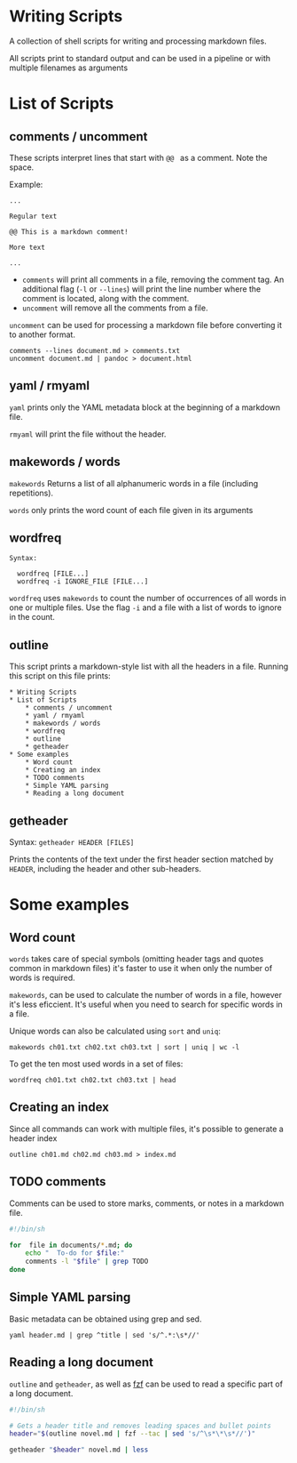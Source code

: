 # Writing Scripts

A collection of shell scripts for writing and processing markdown files.

All scripts print to standard output and can be used in a pipeline or with multiple filenames as arguments

# List of Scripts

## comments / uncomment

These scripts interpret lines that start with `@@ ` as a comment. Note the space.

Example:

```
...

Regular text

@@ This is a markdown comment!

More text

...
```

* `comments` will print all comments in a file, removing the comment tag. An additional flag (`-l` or `--lines`) will print the line number where the comment is located, along with the comment.
* `uncomment` will remove all the comments from a file.

`uncomment` can be used for processing a markdown file before converting it to another format.

```
comments --lines document.md > comments.txt
uncomment document.md | pandoc > document.html
```

## yaml / rmyaml

`yaml` prints only the YAML metadata block at the beginning of a markdown file.

`rmyaml` will print the file without the header.

## makewords / words

`makewords` Returns a list of all alphanumeric words in a file (including repetitions).

`words` only prints the word count of each file given in its arguments

## wordfreq

```
Syntax:

  wordfreq [FILE...]
  wordfreq -i IGNORE_FILE [FILE...]
```

`wordfreq` uses `makewords` to count the number of occurrences of all words in
one or multiple files. Use the flag `-i` and a file with a list
of words to ignore in the count.

## outline

This script prints a markdown-style list with all the headers in a file. Running this script on this file prints:

```
* Writing Scripts
* List of Scripts
    * comments / uncomment
    * yaml / rmyaml
    * makewords / words
    * wordfreq
    * outline
    * getheader
* Some examples
    * Word count
    * Creating an index
    * TODO comments
    * Simple YAML parsing
    * Reading a long document
```

## getheader

Syntax: `getheader HEADER [FILES]`

Prints the contents of the text under the first header section matched by `HEADER`, including the header and other sub-headers.

# Some examples

## Word count

`words` takes care of special symbols (omitting header tags and quotes common in markdown files) it's faster to use it when only the number of words is required.

`makewords`, can be used to calculate the number of words in a file, however it's less eficcient. It's useful when you need to search for specific words in a file.

Unique words can also be calculated using `sort` and `uniq`:

```
makewords ch01.txt ch02.txt ch03.txt | sort | uniq | wc -l
```

To get the ten most used words in a set of files:

```
wordfreq ch01.txt ch02.txt ch03.txt | head
```


## Creating an index

Since all commands can work with multiple files, it's possible to generate a header index

```
outline ch01.md ch02.md ch03.md > index.md
```

## TODO comments

Comments can be used to store marks, comments, or notes in a markdown file.

```sh
#!/bin/sh

for  file in documents/*.md; do
	echo "  To-do for $file:"
	comments -l "$file" | grep TODO
done
```

## Simple YAML parsing

Basic metadata can be obtained using grep and sed.

```
yaml header.md | grep ^title | sed 's/^.*:\s*//'
```

## Reading a long document

`outline` and `getheader`, as well as [fzf](https://github.com/junegunn/fzf) can be used to read a specific part of a long document.

```sh
#!/bin/sh

# Gets a header title and removes leading spaces and bullet points
header="$(outline novel.md | fzf --tac | sed 's/^\s*\*\s*//')"

getheader "$header" novel.md | less
```
